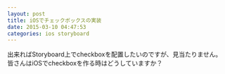 ```yaml
---
layout: post
title: iOSでチェックボックスの実装
date: 2015-03-10 04:47:53
categories: ios storyboard
---
```

<!-- {% raw %} -->
<p>出来ればStoryboard上でcheckboxを配置したいのですが、見当たりません。<br>
皆さんはiOSでcheckboxを作る時はどうしていますか？</p>
<!-- {% endraw %} -->
